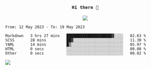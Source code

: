 <h4 align="center"><samp> Hi there 👋  </samp></h4>

<p align="center">
  
  <a href="https://github.com/bznick98">
    <img align="center" src="https://github-readme-stats.vercel.app/api?username=bznick98&&count_private=true&hide=issues,prs,contribs&show_icons=true&theme=gruvbox" />
  </a>
  
  <!--START_SECTION:waka-->

```text
From: 12 May 2023 - To: 19 May 2023

Markdown   3 hrs 27 mins   ████████████████████▓░░░░   82.63 %
SCSS       28 mins         ██▓░░░░░░░░░░░░░░░░░░░░░░   11.30 %
YAML       14 mins         █▒░░░░░░░░░░░░░░░░░░░░░░░   05.97 %
HTML       0 secs          ░░░░░░░░░░░░░░░░░░░░░░░░░   00.08 %
Other      0 secs          ░░░░░░░░░░░░░░░░░░░░░░░░░   00.02 %
```

<!--END_SECTION:waka-->
  
 
</p>

<!-- ![](https://visitor-badge.glitch.me/badge?page_id=bznick98.bznick98) -->
![](https://komarev.com/ghpvc/?username=bznick98&style=for-the-badge)

